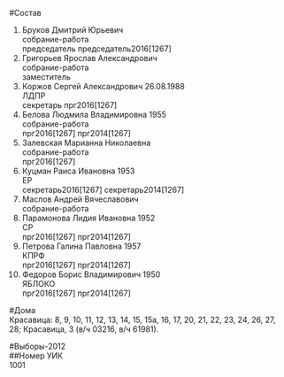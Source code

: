 #Состав  
1. Бруков Дмитрий Юрьевич  
    собрание-работа  
    председатель председатель2016[1267]  
2. Григорьев Ярослав Александрович  
    собрание-работа  
    заместитель  
3. Коржов Сергей Александрович 26.08.1988  
    ЛДПР  
    секретарь прг2016[1267]  
4. Белова Людмила Владимировна 1955  
    собрание-работа  
    прг2016[1267] прг2014[1267]  
5. Залевская Марианна Николаевна  
    собрание-работа  
    прг2016[1267]  
6. Куцман Раиса Ивановна 1953  
    ЕР  
    секретарь2016[1267] секретарь2014[1267]  
7. Маслов Андрей Вячеславович  
    собрание-работа  
8. Парамонова Лидия Ивановна 1952  
    СР  
    прг2016[1267] прг2014[1267]  
9. Петрова Галина Павловна 1957  
    КПРФ  
    прг2016[1267] прг2014[1267]  
10. Федоров Борис Владимирович 1950  
    ЯБЛОКО  
    прг2016[1267] прг2014[1267]  
  
#Дома  
Красавица: 8, 9, 10, 11, 12, 13, 14, 15, 15а, 16, 17, 20, 21, 22, 23, 24, 26, 27, 28; Красавица, 3 (в/ч 03216, в/ч 61981).  
  
#Выборы-2012  
##Номер УИК  
1001  
